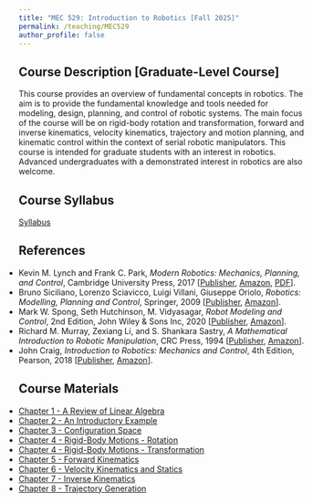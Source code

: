 ```yaml
---
title: "MEC 529: Introduction to Robotics [Fall 2025]"
permalink: /teaching/MEC529
author_profile: false
---
```


## Course Description [Graduate-Level Course]
This course provides an overview of fundamental concepts in robotics. The aim is to provide the fundamental knowledge and tools needed for modeling, design, planning, and control of robotic systems. The main focus of the course will be on rigid-body rotation and transformation, forward and inverse kinematics, velocity kinematics, trajectory and motion planning, and kinematic control within the context of serial robotic manipulators. This course is intended for graduate students with an interest in robotics. Advanced undergraduates with a demonstrated interest in robotics are also welcome.

## Course Syllabus
[Syllabus](https://aminfakhari.github.io/_pages/teaching/MEC529/MEC529_Syllabus_Fall2025.pdf)

## References
<ul style="margin-left: 0; padding-left: 0; list-style-type: disc;">
    <li>
        Kevin M. Lynch and Frank C. Park, <i>Modern Robotics: Mechanics, Planning, and Control</i>, Cambridge University Press, 2017
        [<a href="https://www.cambridge.org/us/academic/subjects/computer-science/computer-graphics-image-processing-and-robotics/modern-robotics-mechanics-planning-and-control" target="_blank"><u>Publisher</u></a>,
        <a href="https://www.amazon.com/gp/product/1107156300/" target="_blank"><u>Amazon</u></a>,
        <a href="http://hades.mech.northwestern.edu/images/2/2e/MR-largefont-v2.pdf" target="_blank"><u>PDF</u></a>].
    </li>
    <li>
        Bruno Siciliano, Lorenzo Sciavicco, Luigi Villani, Giuseppe Oriolo, <i>Robotics: Modelling, Planning and Control</i>, Springer, 2009
        [<a href="https://link.springer.com/book/10.1007/978-1-84628-642-1" target="_blank"><u>Publisher</u></a>,
        <a href="https://www.amazon.com/Robotics-Modelling-Planning-Textbooks-Processing/dp/1846286417" target="_blank"><u>Amazon</u></a>].
    </li>
	<li>
        Mark W. Spong, Seth Hutchinson, M. Vidyasagar, <i>Robot Modeling and Control</i>, 2nd Edition, John Wiley & Sons Inc, 2020
        [<a href="https://www.wiley.com/en-us/Robot+Modeling+and+Control%2C+2nd+Edition-p-9781119524045" target="_blank"><u>Publisher</u></a>,
        <a href="https://www.amazon.com/Robot-Modeling-Control-Mark-Spong-dp-1119523990/dp/1119523990" target="_blank"><u>Amazon</u></a>].
    </li>
    <li>
        Richard M. Murray, Zexiang Li, and S. Shankara Sastry, <i>A Mathematical Introduction to Robotic Manipulation</i>, CRC Press, 1994
        [<a href="https://www.routledge.com/A-Mathematical-Introduction-to-Robotic-Manipulation/Murray-Li-Sastry/p/book/9780849379819" target="_blank"><u>Publisher</u></a>,
        <a href="https://www.amazon.com/Mathematical-Introduction-Robotic-Manipulation/dp/0849379814" target="_blank"><u>Amazon</u></a>].
    </li>
    <li>
        John Craig, <i>Introduction to Robotics: Mechanics and Control</i>, 4th Edition, Pearson, 2018
        [<a href="https://www.pearson.com/en-us/subject-catalog/p/introduction-to-robotics-mechanics-and-control/P200000003304/9780137848744" target="_blank"><u>Publisher</u></a>,
        <a href="https://www.amazon.com/Introduction-Robotics-Mechanics-Control-4th/dp/0133489795" target="_blank"><u>Amazon</u></a>].
    </li>
</ul>



## Course Materials
<ul style="margin-left: 0; padding-left: 0; list-style-type: disc;">
    <li><a href="https://aminfakhari.github.io/_pages/teaching/MEC529/Chapter_1_-_A_Review_of_Linear_Algebra.pdf">Chapter 1 - A Review of Linear Algebra</a></li>
    <li><a href="https://aminfakhari.github.io/_pages/teaching/MEC529/Chapter_2_-_An_Introductory_Example.pdf">Chapter 2 - An Introductory Example</a></li>
    <li><a href="https://aminfakhari.github.io/_pages/teaching/MEC529/Chapter_3_-_Configuration_Space.pdf">Chapter 3 - Configuration Space</a></li>
    <li><a href="https://aminfakhari.github.io/_pages/teaching/MEC529/Chapter_4_-_Rigid-Body_Motions_-_Rotation.pdf">Chapter 4 - Rigid-Body Motions - Rotation</a></li>
    <li><a href="https://aminfakhari.github.io/_pages/teaching/MEC529/Chapter_4_-_Rigid-Body_Motions_-_Transformation.pdf">Chapter 4 - Rigid-Body Motions - Transformation</a></li>
    <li><a href="https://aminfakhari.github.io/_pages/teaching/MEC529/Chapter_5_-_Forward_Kinematics.pdf">Chapter 5 - Forward Kinematics</a></li>
    <li><a href="https://aminfakhari.github.io/_pages/teaching/MEC529/Chapter_6_-_Velocity_Kinematics_and_Statics.pdf">Chapter 6 - Velocity Kinematics and Statics</a></li>
    <li><a href="https://aminfakhari.github.io/_pages/teaching/MEC529/Chapter_7_-_Inverse_Kinematics.pdf">Chapter 7 - Inverse Kinematics</a></li>
    <li><a href="https://aminfakhari.github.io/_pages/teaching/MEC529/Chapter_8_-_Trajectory_Generation.pdf">Chapter 8 - Trajectory Generation</a></li>
</ul>
